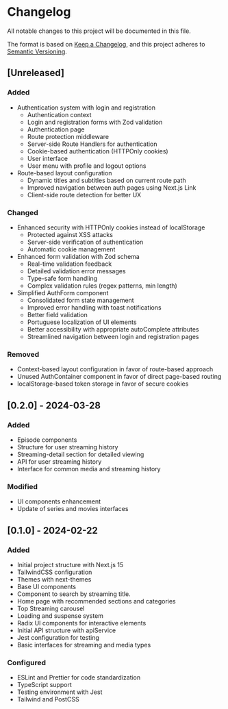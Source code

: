 # Changelog

All notable changes to this project will be documented in this file.

The format is based on [Keep a Changelog](https://keepachangelog.com/en/1.0.0/),
and this project adheres to [Semantic Versioning](https://semver.org/spec/v2.0.0.html).

## [Unreleased]

### Added
- Authentication system with login and registration
  - Authentication context
  - Login and registration forms with Zod validation
  - Authentication page
  - Route protection middleware
  - Server-side Route Handlers for authentication
  - Cookie-based authentication (HTTPOnly cookies)
  - User interface
  - User menu with profile and logout options
- Route-based layout configuration
  - Dynamic titles and subtitles based on current route path
  - Improved navigation between auth pages using Next.js Link
  - Client-side route detection for better UX

### Changed
- Enhanced security with HTTPOnly cookies instead of localStorage
  - Protected against XSS attacks
  - Server-side verification of authentication
  - Automatic cookie management
- Enhanced form validation with Zod schema
  - Real-time validation feedback
  - Detailed validation error messages
  - Type-safe form handling
  - Complex validation rules (regex patterns, min length)
- Simplified AuthForm component
  - Consolidated form state management
  - Improved error handling with toast notifications
  - Better field validation
  - Portuguese localization of UI elements
  - Better accessibility with appropriate autoComplete attributes
  - Streamlined navigation between login and registration pages

### Removed
- Context-based layout configuration in favor of route-based approach
- Unused AuthContainer component in favor of direct page-based routing
- localStorage-based token storage in favor of secure cookies

## [0.2.0] - 2024-03-28

### Added
- Episode components
- Structure for user streaming history
- Streaming-detail section for detailed viewing
- API for user streaming history
- Interface for common media and streaming history

### Modified
- UI components enhancement
- Update of series and movies interfaces

## [0.1.0] - 2024-02-22

### Added
- Initial project structure with Next.js 15
- TailwindCSS configuration
- Themes with next-themes
- Base UI components
- Component to search by streaming title.
- Home page with recommended sections and categories
- Top Streaming carousel
- Loading and suspense system
- Radix UI components for interactive elements
- Initial API structure with apiService
- Jest configuration for testing
- Basic interfaces for streaming and media types

### Configured
- ESLint and Prettier for code standardization
- TypeScript support
- Testing environment with Jest
- Tailwind and PostCSS 